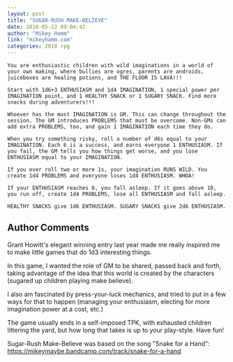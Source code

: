 ```yaml
---
layout: post
title: "SUGAR-RUSH MAKE-BELIEVE"
date: 2018-05-22 09:04:42
author: "Mikey Hamm"
link: "mikeyhamm.com"
categories: 2018 rpg
---
```

```
You are enthusiastic children with wild imaginations in a world of your own making, where bullies are ogres, parents are androids, juiceboxes are healing potions, and THE FLOOR IS LAVA!!!

Start with 1d6+3 ENTHUSIASM and 1d4 IMAGINATION, 1 special power per IMAGINATION point, and 1 HEALTHY SNACK or 1 SUGARY SNACK. Find more snacks during adventurers!!!

Whoever has the most IMAGINATION is GM. This can change throughout the session. The GM introduces PROBLEMS that must be overcome. Non-GMs can add extra PROBLEMS, too, and gain 1 IMAGINATION each time they do. 

When you try something risky, roll a number of d6s equal to your IMAGINATION. Each 6 is a success, and earns everyone 1 ENTHUSIASM. If you fail, the GM tells you how things get worse, and you lose ENTHUSIASM equal to your IMAGINATION.

If you ever roll two or more 1s, your imagination RUNS WILD. You create 1d4 PROBLEMS and everyone loses 1d4 ENTHUSIASM. WHOA!

If your ENTHUSIASM reaches 0, you fall asleep. If it goes above 10, you run off, create 1d4 PROBLEMS, lose all ENTHUSIASM and fall asleep. 

HEALTHY SNACKS give 1d6 ENTHUSIASM. SUGARY SNACKS give 2d6 ENTHUSIASM. 
```
## Author Comments 

Grant Howitt's elegant winning entry last year made me really inspired me to make little games that do 1d3 interesting things. 

In this game, I wanted the role of GM to be shared, passed back and forth, taking advantage of the idea that this world is created by the characters (sugared up children playing make believe). 

I also am fascinated by press-your-luck mechanics, and tried to put in a few ways for that to happen (managing your enthusiasm, electing for more imagination power at a cost, etc.)

The game usually ends in a self-imposed TPK, with exhausted children littering the yard, but how long that takes is up to your play-style. Have fun!

Sugar-Rush Make-Believe was based on the song "Snake for a Hand": https://mikeymaybe.bandcamp.com/track/snake-for-a-hand
